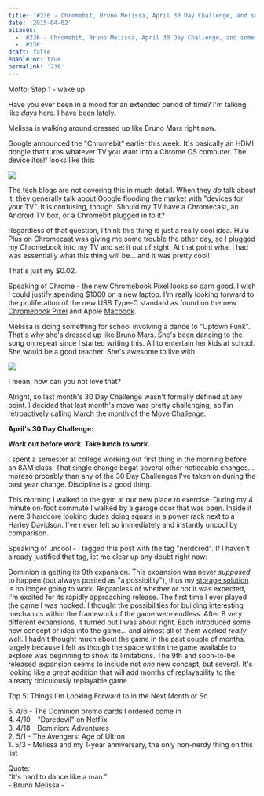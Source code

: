 ```yaml
---
title: '#236 - Chromebit, Bruno Melissa, April 30 Day Challenge, and some Dominion'
date: '2015-04-02'
aliases:
  - '#236 - Chromebit, Bruno Melissa, April 30 Day Challenge, and some Dominion'
  - '#236'
draft: false
enableToc: true
permalink: '236'
---
```


Motto: Step 1 - wake up

  
Have you ever been in a mood for an extended period of time? I'm talking like _days_ here. I have been lately.

  
Melissa is walking around dressed up like Bruno Mars right now.

  
Google announced the "Chromebit" earlier this week. It's basically an HDMI dongle that turns whatever TV you want into a Chrome OS computer. The device itself looks like this:

  
[![](http://2.bp.blogspot.com/-6zLdwDCew4w/VR4HUEXW6rI/AAAAAAABq6Y/2CRSXoquUWU/s1600/%23236%2B-%2BChromebit.png)](http://2.bp.blogspot.com/-6zLdwDCew4w/VR4HUEXW6rI/AAAAAAABq6Y/2CRSXoquUWU/s1600/%23236%2B-%2BChromebit.png)

  
The tech blogs are not covering this in much detail. When they _do_ talk about it, they generally talk about Google flooding the market with "devices for your TV". It is confusing, though. Should my TV have a Chromecast, an Android TV box, or a Chromebit plugged in to it? 

  
Regardless of that question, I think this thing is just a really cool idea. Hulu Plus on Chromecast was giving me some trouble the other day, so I plugged my Chromebook into my TV and set it out of sight. At that point what I had was essentially what this thing will be... and it was pretty cool!

  
That's just my $0.02.

  
Speaking of Chrome - the new Chromebook Pixel looks so darn good. I wish I could justify spending $1000 on a new laptop. I'm really looking forward to the proliferation of the new USB Type-C standard as found on the new [Chromebook Pixel](http://v/) and Apple [Macbook](http://www.apple.com/macbook/).

  
Melissa is doing something for school involving a dance to "Uptown Funk". That's why she's dressed up like Bruno Mars. She's been dancing to the song on repeat since I started writing this. All to entertain her kids at school. She would be a good teacher. She's awesome to live with.

  
[![](http://2.bp.blogspot.com/-iblkvxaw3VU/VR4KfGg9SrI/AAAAAAABq7I/ydOsekq_wn8/s1600/IMG_20150402_221933.jpg)](http://2.bp.blogspot.com/-iblkvxaw3VU/VR4KfGg9SrI/AAAAAAABq7I/ydOsekq%5Fwn8/s1600/IMG%5F20150402%5F221933.jpg)

  
I mean, how can you not love that?

  
Alright, so last month's 30 Day Challenge wasn't formally defined at any point. I decided that last month's move was pretty challenging, so I'm retroactively calling March the month of the Move Challenge.

  
**April's 30 Day Challenge:**

  
**Work out before work. Take lunch to work.**

  
I spent a semester at college working out first thing in the morning before an 8AM class. That single change begat several other noticeable changes... moreso probably than any of the 30 Day Challenges I've taken on during the past year change. Discipline is a good thing.  
  
This morning I walked to the gym at our new place to exercise. During my 4 minute on-foot commute I walked by a garage door that was open. Inside it were 3 hardcore looking dudes doing squats in a power rack next to a Harley Davidson. I've never felt so immediately and instantly uncool by comparison.   
  
Speaking of uncool - I tagged this post with the tag "nerdcred". If I haven't already justified that tag, let me clear up any doubt right now:  
  
Dominion is getting its 9th expansion. This expansion was never _supposed_ to happen (but always posited as "a possibility"), thus my [storage solution](http://aarongilly.blogspot.com/2014/01/132-30-day-challenges-dominion-box-and.html) is no longer going to work. Regardless of whether or not it was expected, I'm excited for its rapidly approaching release. The first time I ever played the game I was hooked. I thought the possibilities for building interesting mechanics within the framework of the game were endless. After 8 very different expansions, it turned out I was about right. Each introduced some new concept or idea into the game... and almost all of them worked _really_ well. I hadn't thought much about the game in the past couple of months, largely because I felt as though the space within the game available to explore was beginning to show its limitations. The 9th and soon-to-be released expansion seems to include not _one_ new concept, but several. It's looking like a _great_ addition that will add months of replayability to the already ridiculously replayable game. 

  
Top 5: Things I'm Looking Forward to in the Next Month or So

5\. 4/6 - The Dominion promo cards I ordered come in  
4\. 4/10 - "Daredevil" on Netflix  
3\. 4/18 - Dominion: Adventures  
2\. 5/1 - The Avengers: Age of Ultron  
1\. 5/3 - Melissa and my 1-year anniversary, the only non-nerdy thing on this list  
  
Quote:   
“It's hard to dance like a man.”  
\- Bruno Melissa -
